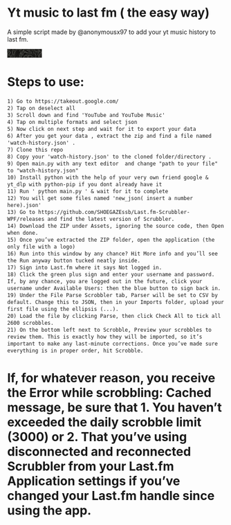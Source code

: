 
# Yt music to last fm ( the easy way)

A simple script made by @anonymousx97 to add your yt music history to last fm.

<img src="https://github.com/notayan99/ytm2lastfm/blob/master/real.png" align="center" height="20" width="80" >

# Steps to use:

    1) Go to https://takeout.google.com/ 
    2) Tap on deselect all 
    3) Scroll down and find 'YouTube and YouTube Music'
    4) Tap on multiple formats and select json
    5) Now click on next step and wait for it to export your data
    6) After you get your data , extract the zip and find a file named 'watch-history.json' .
    7) Clone this repo
    8) Copy your 'watch-history.json' to the cloned folder/directory .
    9) Open main.py with any text editor  and change "path to your file" to "watch-history.json"
    10) Install python with the help of your very own friend google & yt_dlp with python-pip if you dont already have it
    11) Run ' python main.py ' & wait for it to complete
    12) You will get some files named 'new_json( insert a number here).json' 
    13) Go to https://github.com/SHOEGAZEssb/Last.fm-Scrubbler-WPF/releases and find the latest version of Scrubbler.
    14) Download the ZIP under Assets, ignoring the source code, then Open when done.
    15) Once you’ve extracted the ZIP folder, open the application (the only file with a logo)
    16) Run into this window by any chance? Hit More info and you’ll see the Run anyway button tucked neatly inside.
    17) Sign into Last.fm where it says Not logged in.
    18) Click the green plus sign and enter your username and password. If, by any chance, you are logged out in the future, click your username under Available Users: then the blue button to sign back in.
    19) Under the File Parse Scrobbler tab, Parser will be set to CSV by default. Change this to JSON, then in your Imports folder, upload your first file using the ellipsis (...).
    20) Load the file by clicking Parse, then click Check All to tick all 2600 scrobbles.
    21) On the bottom left next to Scrobble, Preview your scrobbles to review them. This is exactly how they will be imported, so it’s important to make any last-minute corrections. Once you’ve made sure everything is in proper order, hit Scrobble.

# If, for whatever reason, you receive the Error while scrobbling: Cached message, be sure that 1. You haven’t exceeded the daily scrobble limit (3000) or 2. That you’ve using disconnected and reconnected Scrubbler from your Last.fm Application settings if you’ve changed your Last.fm handle since using the app.

